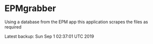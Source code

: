 # EPMgrabber
Using a database from the EPM app this application scrapes the files as required


Latest backup: Sun Sep 1 02:37:01 UTC 2019
